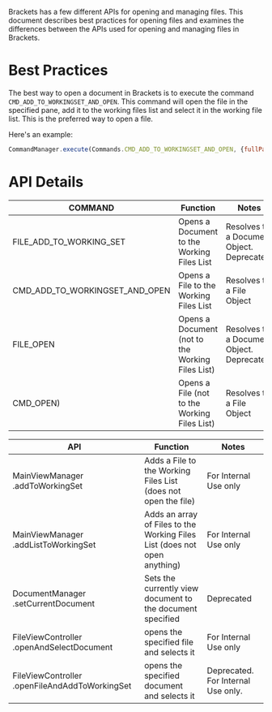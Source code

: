 Brackets has a few different APIs for opening and managing files.  This document describes best practices for opening files and examines the differences between the APIs used for opening and managing files in Brackets.

# Best Practices
The best way to open a document in Brackets is to execute the command `CMD_ADD_TO_WORKINGSET_AND_OPEN`.  This command will open the file in the specified pane, add it to the working files list and select it in the working file list.  This is the preferred way to open a file.

Here's an example:
```javascript
CommandManager.execute(Commands.CMD_ADD_TO_WORKINGSET_AND_OPEN, {fullPath: "./view/WorkingSetView.js", paneId: "first-pane"})
```


# API Details

| COMMAND | Function | Notes | 
| ------- | -------- | ----- |
| FILE_ADD_TO_WORKING_SET | Opens a Document to the Working Files List | Resolves to a Document Object. Deprecated. |
| CMD_ADD_TO_WORKINGSET_AND_OPEN | Opens a File to the Working Files List | Resolves to a File Object |
| FILE_OPEN | Opens a Document (not to the Working Files List) | Resolves to a Document Object. Deprecated. |
| CMD_OPEN) | Opens a File (not to the Working Files List) | Resolves to a File Object  |


| API     | Function | Notes | 
| ------- | -------- | ----- |
| MainViewManager .addToWorkingSet | Adds a File to the Working Files List (does not open the file)| For Internal Use only |
| MainViewManager .addListToWorkingSet | Adds an array of Files to the Working Files List (does not open anything) | For Internal Use only |
| DocumentManager .setCurrentDocument | Sets the currently view document to the document specified  | Deprecated |
| FileViewController .openAndSelectDocument | opens the specified file and selects it | For Internal Use only |
| FileViewController .openFileAndAddToWorkingSet | opens the specified document and selects it | Deprecated. For Internal Use only. |



